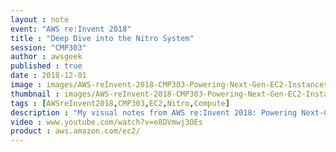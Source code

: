 ```yaml
---
layout : note
event: "AWS re:Invent 2018"
title : "Deep Dive into the Nitro System"
session: "CMP303"
author : awsgeek
published : true
date : 2018-12-01
image : images/AWS-reInvent-2018-CMP303-Powering-Next-Gen-EC2-Instances-Deep-Dive-into-the-Nitro-System_en.jpg
thumbnail : images/AWS-reInvent-2018-CMP303-Powering-Next-Gen-EC2-Instances-Deep-Dive-into-the-Nitro-System-thumbnail_en.jpg
tags : [AWSreInvent2018,CMP303,EC2,Nitro,Compute]
description : "My visual notes from AWS re:Invent 2018: Powering Next-Gen EC2 Instances: Deep Dive into the Nitro System"
video : www.youtube.com/watch?v=e8DVmwj3OEs
product : aws.amazon.com/ec2/
---
```

